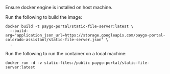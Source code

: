Ensure docker engine is installed on host machine.

Run the following to build the image:

```
docker build -t paygo-portal/static-file-server:latest \
  --build-arg="application_json_url=https://storage.googleapis.com/paygo-portal-colorado-assistant/static-file-server.json" \
  .
```

Run the following to run the container on a local machine:

```
docker run -d -v static-files:/public paygo-portal/static-file-server:latest
```

